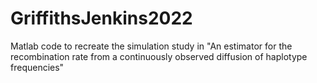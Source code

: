 # GriffithsJenkins2022
Matlab code to recreate the simulation study in "An estimator for the recombination rate from a continuously observed diffusion of haplotype frequencies"
